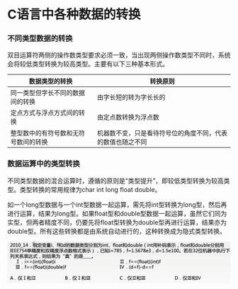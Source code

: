 # C语言中各种数据的转换

### 不同类型数据的转换

双目运算符两侧的操作数类型要求必须一致，当出现两侧操作数类型不同时，系统会将较低类型转换为较高类型。主要有以下三种基本形式。

| 数据类型的转换                       | 转换原则                                                   |
| ------------------------------------ | ---------------------------------------------------------- |
| 同一类型但字长不同的数据间的转换     | 由字长短的转为字长长的                                     |
| 定点方式与浮点方式间的转换           | 由定点数转换为浮点数                                       |
| 整型数中的有符号数和无符号数间的转换 | 机器数不变，只是看待符号位的角度不同，代表的数值也随之不同 |

### 数据运算中的类型转换

不同类型数据的混合运算时，遵循的原则是“类型提升”，即较低类型转换为较高类型。类型转换的常用规律为char int long float double。

如一个long型数据与一个int型数据一起运算，需先将int型转换为long型，然后再进行运算，结果为long型。如果float型和double型数据一起运算，虽然它们同为实型，但两者精度不同，仍要先将float型转换为double型再进行运算，结果亦为double型。所有这些转换都是由系统自动进行的，这种转换成为隐式类型转换。

![](1.png)